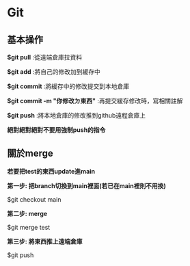 <h1>Git</h1>
<h2>基本操作</h2>
<p><b>$git pull</b> :從遠端倉庫拉資料</p>
  
<p><b>$git add</b> :將自己的修改加到緩存中</p>

<p><b>$git commit</b> :將緩存中的修改提交到本地倉庫</p>

<p><b>$git commit -m "你修改ㄉ東西"</b> :再提交緩存修改時，寫相關註解</p>
  
<p><b>$git push</b> :將本地倉庫的修改推到github遠程倉庫上</p>
  
<p><b>絕對絕對絕對不要用強制push的指令</b></p>

<h2>關於merge</h2>
<p><b>若要把test的東西update進main</b></p>

<p><b>第一步: 把branch切換到main裡面(若已在main裡則不用換)</b></p>
<p>$git checkout main</p>

<p><b>第二步: merge</b></p>
<p>$git merge test</p>

<p><b>第三步: 將東西推上遠端倉庫</b></p>
<p>$git push</p>


